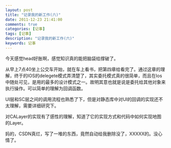 ```yaml
---
layout: post
title: "记录我的新工作(六)"
date: 2011-12-23 21:41:00 
comments: true
categories: [记事]
tags: [记事]
description: "记录我的新工作(六)"
keywords: 记事
---
```



 
  今天感觉head好胀啊，感觉知识真的能把脑袋给撑破了。
 
 
  从早上7点40坐上公交车开始，就在车上看书，把第四章给看完了。通过这章的理解，终于的IOS的delegete模式弄清楚了，其实委托模式真的很简单，而且在Ios中随处可见，是用的最多的设计模式之一。故明其意也就是说是委托给其他对象来执行操作。可以简单的理解为回调函数。
 
 
  UI层和SC层之间的调用流程也熟悉了下，但是对静态库中对UI的回调的实现还不太理解，需要详细研究下。
 
 
  对CALayer的实现有了感性的理解，知道了它的实现方式和代码中如何实现地图的Layer。
 
 
  妈的，CSDN真烂，写了一堆的东西，竟然自动给我删除没了，XXXXX的。没心情了。
 



